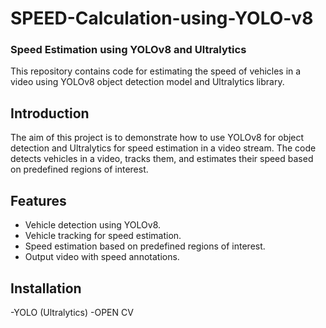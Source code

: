 # SPEED-Calculation-using-YOLO-v8

### Speed Estimation using YOLOv8 and Ultralytics

This repository contains code for estimating the speed of vehicles in a video using YOLOv8 object detection model and Ultralytics library.

## Introduction

The aim of this project is to demonstrate how to use YOLOv8 for object detection and Ultralytics for speed estimation in a video stream.
The code detects vehicles in a video, tracks them, and estimates their speed based on predefined regions of interest.


## Features

- Vehicle detection using YOLOv8.
- Vehicle tracking for speed estimation.
- Speed estimation based on predefined regions of interest.
- Output video with speed annotations.

## Installation
 -YOLO (Ultralytics)
 -OPEN CV
